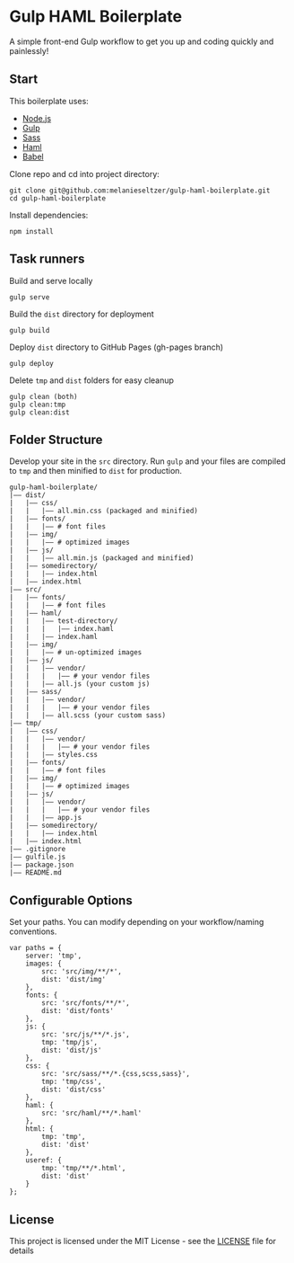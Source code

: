 # Gulp HAML Boilerplate
A simple front-end Gulp workflow to get you up and coding quickly and painlessly!

## Start

This boilerplate uses:

- [Node.js](https://nodejs.org/en/)
- [Gulp](https://gulpjs.com/)
- [Sass](http://sass-lang.com/)
- [Haml](http://haml.info/)
- [Babel](https://babeljs.io/)

Clone repo and cd into project directory:

```
git clone git@github.com:melanieseltzer/gulp-haml-boilerplate.git
cd gulp-haml-boilerplate
```

Install dependencies:

```
npm install
```

## Task runners

Build and serve locally

```
gulp serve
```

Build the `dist` directory for deployment

```
gulp build
```

Deploy `dist` directory to GitHub Pages (gh-pages branch)

```
gulp deploy
```

Delete `tmp` and `dist` folders for easy cleanup

```
gulp clean (both)
gulp clean:tmp
gulp clean:dist
```

## Folder Structure

Develop your site in the `src` directory. Run `gulp` and your files are compiled to `tmp` and then minified to `dist` for production.

```
gulp-haml-boilerplate/
|—— dist/
|   |—— css/
|   |   |—— all.min.css (packaged and minified)
|   |—— fonts/
|   |   |—— # font files
|   |—— img/
|   |   |—— # optimized images
|   |—— js/
|   |   |—— all.min.js (packaged and minified)
|   |—— somedirectory/
|   |   |—— index.html
|   |—— index.html
|—— src/
|   |—— fonts/
|   |   |—— # font files
|   |—— haml/
|   |   |—— test-directory/
|   |   |   |—— index.haml
|   |   |—— index.haml
|   |—— img/
|   |   |—— # un-optimized images
|   |—— js/
|   |   |—— vendor/
|   |   |   |—— # your vendor files
|   |   |—— all.js (your custom js)
|   |—— sass/
|   |   |—— vendor/
|   |   |   |—— # your vendor files
|   |   |—— all.scss (your custom sass)
|—— tmp/
|   |—— css/
|   |   |—— vendor/
|   |   |   |—— # your vendor files
|   |   |—— styles.css
|   |—— fonts/
|   |   |—— # font files
|   |—— img/
|   |   |—— # optimized images
|   |—— js/
|   |   |—— vendor/
|   |   |   |—— # your vendor files
|   |   |—— app.js
|   |—— somedirectory/
|   |   |—— index.html
|   |—— index.html
|—— .gitignore
|—— gulfile.js
|—— package.json
|—— README.md
```

## Configurable Options

Set your paths. You can modify depending on your workflow/naming conventions.

```
var paths = {
    server: 'tmp',
    images: {
        src: 'src/img/**/*',
        dist: 'dist/img'
    },
    fonts: {
        src: 'src/fonts/**/*',
        dist: 'dist/fonts'
    },
    js: {
        src: 'src/js/**/*.js',
        tmp: 'tmp/js',
        dist: 'dist/js'
    },
    css: {
        src: 'src/sass/**/*.{css,scss,sass}',
        tmp: 'tmp/css',
        dist: 'dist/css'
    },
    haml: {
        src: 'src/haml/**/*.haml'
    },
    html: {
        tmp: 'tmp',
        dist: 'dist'
    },
    useref: {
        tmp: 'tmp/**/*.html',
        dist: 'dist'
    }
};
```

## License

This project is licensed under the MIT License - see the [LICENSE](LICENSE) file for details
